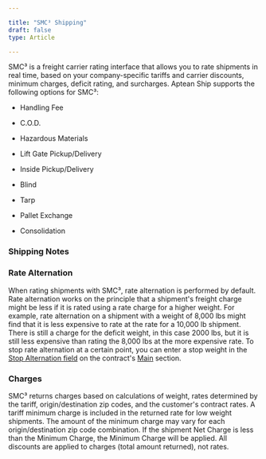 ```yaml
---

title: "SMC³ Shipping"
draft: false
type: Article

---
```


SMC³ is a freight carrier rating interface that allows you to rate shipments in real time, based on your company-specific tariffs and carrier discounts, minimum charges, deficit rating, and surcharges. Aptean Ship supports the following options for SMC³:

* Handling Fee

* C.O.D.

* Hazardous Materials

* Lift Gate Pickup/Delivery

* Inside Pickup/Delivery

* Blind

* Tarp

* Pallet Exchange

* Consolidation


### Shipping Notes

### Rate Alternation

When rating shipments with SMC³, rate alternation is performed by default. Rate alternation works on the principle that a shipment's freight charge might be less if it is rated using a rate charge for a higher weight. For example, rate alternation on a shipment with a weight of 8,000 lbs might find that it is less expensive to rate at the rate for a 10,000 lb shipment. There is still a charge for the deficit weight, in this case 2000 lbs, but it is still less expensive than rating the 8,000 lbs at the more expensive rate. To stop rate alternation at a certain point, you can enter a stop weight in the [Stop Alternation field](http://ask.shipping.apteancloud.com/akb/smc3-contracts/#stop-alternation-weight-in-lbs) on the contract's [Main](http://ask.shipping.apteancloud.com/akb/smc3-contracts/#main) section.

### Charges

SMC³ returns charges based on calculations of weight, rates determined by the tariff, origin/destination zip codes, and the customer's contract rates. A tariff minimum charge is included in the returned rate for low weight shipments. The amount of the minimum charge may vary for each origin/destination zip code combination. If the shipment Net Charge is less than the Minimum Charge, the Minimum Charge will be applied. All discounts are applied to charges (total amount returned), not rates.

